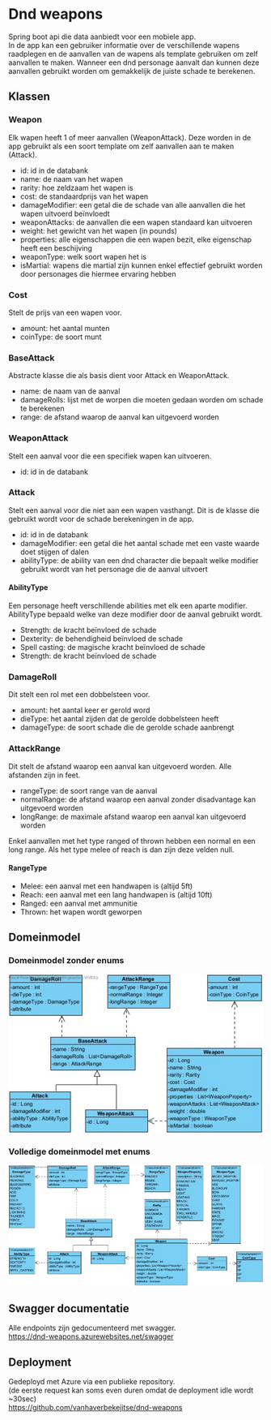 # Dnd weapons
Spring boot api die data aanbiedt voor een mobiele app.\
In de app kan een gebruiker informatie over de verschillende wapens raadplegen en de aanvallen van de wapens als template gebruiken om zelf aanvallen te maken.
Wanneer een dnd personage aanvalt dan kunnen deze aanvallen gebruikt worden om gemakkelijk de juiste schade te berekenen.
## Klassen
### Weapon
Elk wapen heeft 1 of meer aanvallen (WeaponAttack).
Deze worden in de app gebruikt als een soort template om zelf aanvallen aan te maken (Attack).
- id: id in de databank
- name: de naam van het wapen
- rarity: hoe zeldzaam het wapen is
- cost: de standaardprijs van het wapen
- damageModifier: een getal die de schade van alle aanvallen die het wapen uitvoerd beïnvloedt
- weaponAttacks: de aanvallen die een wapen standaard kan uitvoeren
- weight: het gewicht van het wapen (in pounds)
- properties: alle eigenschappen die een wapen bezit, elke eigenschap heeft een beschijving
- weaponType: welk soort wapen het is
- isMartial: wapens die martial zijn kunnen enkel effectief gebruikt worden door personages die hiermee ervaring hebben

### Cost
Stelt de prijs van een wapen voor.
- amount: het aantal munten
- coinType: de soort munt

### BaseAttack
Abstracte klasse die als basis dient voor Attack en WeaponAttack.
- name: de naam van de aanval
- damageRolls: lijst met de worpen die moeten gedaan worden om schade te berekenen
- range: de afstand waarop de aanval kan uitgevoerd worden

### WeaponAttack
Stelt een aanval voor die een specifiek wapen kan uitvoeren.
- id: id in de databank

### Attack
Stelt een aanval voor die niet aan een wapen vasthangt.
Dit is de klasse die gebruikt wordt voor de schade berekeningen in de app.
- id: id in de databank
- damageModifier: een getal die het aantal schade met een vaste waarde doet stijgen of dalen
- abilityType: de ability van een dnd character die bepaalt welke modifier gebruikt wordt van het personage die de aanval uitvoert

#### AbilityType
Een personage heeft verschillende abilities met elk een aparte modifier. AbilityType bepaald welke van deze modifier door de aanval gebruikt wordt.
- Strength: de kracht beïnvloed de schade
- Dexterity: de behendigheid beïnvloed de schade
- Spell casting: de magische kracht beïnvloed de schade
- Strength: de kracht beïnvloed de schade

### DamageRoll
Dit stelt een rol met een dobbelsteen voor.
- amount: het aantal keer er gerold word
- dieType: het aantal zijden dat de gerolde dobbelsteen heeft
- damageType: de soort schade die de gerolde schade aanbrengt

### AttackRange
Dit stelt de afstand waarop een aanval kan uitgevoerd worden.
Alle afstanden zijn in feet.
- rangeType: de soort range van de aanval
- normalRange: de afstand waarop een aanval zonder disadvantage kan uitgevoerd worden
- longRange: de maximale afstand waarop een aanval kan uitgevoerd worden

Enkel aanvallen met het type ranged of thrown hebben een normal en een long range. Als het type melee of reach is dan zijn deze velden null.

#### RangeType
- Melee: een aanval met een handwapen is (altijd 5ft)
- Reach: een aanval met een lang handwapen is (altijd 10ft)
- Ranged: een aanval met ammunitie
- Thrown: het wapen wordt geworpen

## Domeinmodel
### Domeinmodel zonder enums
![domeinmodel](domeinmodel.jpg)

### Volledige domeinmodel met enums
![domeinmodel met enums](domeinmodel-met-enums.jpg)

## Swagger documentatie
Alle endpoints zijn gedocumenteerd met swagger.\
https://dnd-weapons.azurewebsites.net/swagger

## Deployment
Gedeployd met Azure via een publieke repository.\
(de eerste request kan soms even duren omdat de deployment idle wordt ~30sec)\
https://github.com/vanhaverbekejitse/dnd-weapons